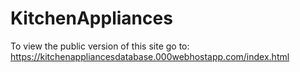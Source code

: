 # KitchenAppliances
To view the public version of this site go to: <a href="https://kitchenappliancesdatabase.000webhostapp.com/index.html">https://kitchenappliancesdatabase.000webhostapp.com/index.html</a>
